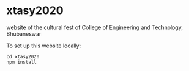 # xtasy2020
website of the cultural fest of College of Engineering and Technology, Bhubaneswar

To set up this website locally:
```
cd xtasy2020
npm install
```
